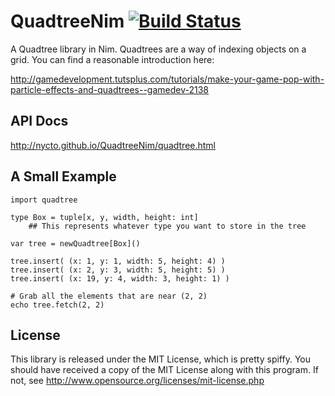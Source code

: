 QuadtreeNim [![Build Status](https://travis-ci.org/Nycto/QuadtreeNim.svg?branch=master)](https://travis-ci.org/Nycto/QuadtreeNim)
===========

A Quadtree library in Nim. Quadtrees are a way of indexing objects on a grid.
You can find a reasonable introduction here:

http://gamedevelopment.tutsplus.com/tutorials/make-your-game-pop-with-particle-effects-and-quadtrees--gamedev-2138

API Docs
--------

http://nycto.github.io/QuadtreeNim/quadtree.html

A Small Example
---------------

```nimrod
import quadtree

type Box = tuple[x, y, width, height: int]
    ## This represents whatever type you want to store in the tree

var tree = newQuadtree[Box]()

tree.insert( (x: 1, y: 1, width: 5, height: 4) )
tree.insert( (x: 2, y: 3, width: 5, height: 5) )
tree.insert( (x: 19, y: 4, width: 3, height: 1) )

# Grab all the elements that are near (2, 2)
echo tree.fetch(2, 2)
```

License
-------

This library is released under the MIT License, which is pretty spiffy. You
should have received a copy of the MIT License along with this program. If
not, see http://www.opensource.org/licenses/mit-license.php



